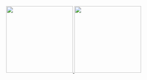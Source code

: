 <div>
  <a href="https://github.com/Mateusun1">
  <img height="180em" src="https://github-readme-stats.vercel.app/api?username=Mateusun1&show_icons=true&theme=dark&include_all_commits=true&count_private=true"/>
  <img height="180em" src="https://github-readme-stats.vercel.app/api/top-langs/?username=Mateusun1&layout=compact&langs_count=7&theme=dark"/>
</div>
